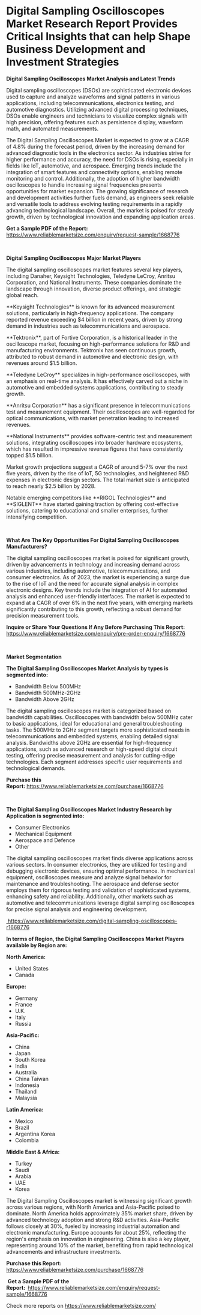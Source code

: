 <p><h1>Digital Sampling Oscilloscopes Market Research Report Provides Critical Insights that can help Shape Business Development and Investment Strategies</h1></p><p><strong>Digital Sampling Oscilloscopes Market Analysis and Latest Trends</strong></p>
<p><p>Digital sampling oscilloscopes (DSOs) are sophisticated electronic devices used to capture and analyze waveforms and signal patterns in various applications, including telecommunications, electronics testing, and automotive diagnostics. Utilizing advanced digital processing techniques, DSOs enable engineers and technicians to visualize complex signals with high precision, offering features such as persistence display, waveform math, and automated measurements.</p><p>The Digital Sampling Oscilloscopes Market is expected to grow at a CAGR of 4.8% during the forecast period, driven by the increasing demand for advanced diagnostic tools in the electronics sector. As industries strive for higher performance and accuracy, the need for DSOs is rising, especially in fields like IoT, automotive, and aerospace. Emerging trends include the integration of smart features and connectivity options, enabling remote monitoring and control. Additionally, the adoption of higher bandwidth oscilloscopes to handle increasing signal frequencies presents opportunities for market expansion. The growing significance of research and development activities further fuels demand, as engineers seek reliable and versatile tools to address evolving testing requirements in a rapidly advancing technological landscape. Overall, the market is poised for steady growth, driven by technological innovation and expanding application areas.</p></p>
<p><strong>Get a Sample PDF of the Report:&nbsp;</strong> <a href="https://www.reliablemarketsize.com/enquiry/request-sample/1668776?utm_campaign=3365&utm_medium=2&utm_source=Github&utm_content=ia&utm_term=09042025&utm_id=digital-sampling-oscilloscopes">https://www.reliablemarketsize.com/enquiry/request-sample/1668776</a></p>
<p>&nbsp;</p>
<p><strong>Digital Sampling Oscilloscopes Major Market Players</strong></p>
<p><p>The digital sampling oscilloscopes market features several key players, including Danaher, Keysight Technologies, Teledyne LeCroy, Anritsu Corporation, and National Instruments. These companies dominate the landscape through innovation, diverse product offerings, and strategic global reach.</p><p>**Keysight Technologies** is known for its advanced measurement solutions, particularly in high-frequency applications. The company reported revenue exceeding $4 billion in recent years, driven by strong demand in industries such as telecommunications and aerospace.</p><p>**Tektronix**, part of Fortive Corporation, is a historical leader in the oscilloscope market, focusing on high-performance solutions for R&D and manufacturing environments. Tektronix has seen continuous growth, attributed to robust demand in automotive and electronic design, with revenues around $1.5 billion.</p><p>**Teledyne LeCroy** specializes in high-performance oscilloscopes, with an emphasis on real-time analysis. It has effectively carved out a niche in automotive and embedded systems applications, contributing to steady growth.</p><p>**Anritsu Corporation** has a significant presence in telecommunications test and measurement equipment. Their oscilloscopes are well-regarded for optical communications, with market penetration leading to increased revenues.</p><p>**National Instruments** provides software-centric test and measurement solutions, integrating oscilloscopes into broader hardware ecosystems, which has resulted in impressive revenue figures that have consistently topped $1.5 billion.</p><p>Market growth projections suggest a CAGR of around 5-7% over the next five years, driven by the rise of IoT, 5G technologies, and heightened R&D expenses in electronic design sectors. The total market size is anticipated to reach nearly $2.5 billion by 2028.</p><p>Notable emerging competitors like **RIGOL Technologies** and **SIGLENT** have started gaining traction by offering cost-effective solutions, catering to educational and smaller enterprises, further intensifying competition.</p></p>
<p>&nbsp;</p>
<p><strong>What Are The Key Opportunities For Digital Sampling Oscilloscopes Manufacturers?</strong></p>
<p><p>The digital sampling oscilloscopes market is poised for significant growth, driven by advancements in technology and increasing demand across various industries, including automotive, telecommunications, and consumer electronics. As of 2023, the market is experiencing a surge due to the rise of IoT and the need for accurate signal analysis in complex electronic designs. Key trends include the integration of AI for automated analysis and enhanced user-friendly interfaces. The market is expected to expand at a CAGR of over 6% in the next five years, with emerging markets significantly contributing to this growth, reflecting a robust demand for precision measurement tools.</p></p>
<p><strong>Inquire or Share Your Questions If Any Before Purchasing This Report:</strong> <a href="https://www.reliablemarketsize.com/enquiry/pre-order-enquiry/1668776?utm_campaign=3365&utm_medium=2&utm_source=Github&utm_content=ia&utm_term=09042025&utm_id=digital-sampling-oscilloscopes">https://www.reliablemarketsize.com/enquiry/pre-order-enquiry/1668776</a></p>
<p>&nbsp;</p>
<p><strong>Market Segmentation</strong></p>
<p><strong>The Digital Sampling Oscilloscopes Market Analysis by types is segmented into:</strong></p>
<p><ul><li>Bandwidth Below 500MHz</li><li>Bandwidth 500MHz-2GHz</li><li>Bandwidth Above 2GHz</li></ul></p>
<p><p>The digital sampling oscilloscopes market is categorized based on bandwidth capabilities. Oscilloscopes with bandwidth below 500MHz cater to basic applications, ideal for educational and general troubleshooting tasks. The 500MHz to 2GHz segment targets more sophisticated needs in telecommunications and embedded systems, enabling detailed signal analysis. Bandwidths above 2GHz are essential for high-frequency applications, such as advanced research or high-speed digital circuit testing, offering precise measurement and analysis for cutting-edge technologies. Each segment addresses specific user requirements and technological demands.</p></p>
<p><strong>Purchase this Report:&nbsp;</strong><a href="https://www.reliablemarketsize.com/purchase/1668776?utm_campaign=3365&utm_medium=2&utm_source=Github&utm_content=ia&utm_term=09042025&utm_id=digital-sampling-oscilloscopes">https://www.reliablemarketsize.com/purchase/1668776</a></p>
<p>&nbsp;</p>
<p><strong>The Digital Sampling Oscilloscopes Market Industry Research by Application is segmented into:</strong></p>
<p><ul><li>Consumer Electronics</li><li>Mechanical Equipment</li><li>Aerospace and Defence</li><li>Other</li></ul></p>
<p><p>The digital sampling oscilloscopes market finds diverse applications across various sectors. In consumer electronics, they are utilized for testing and debugging electronic devices, ensuring optimal performance. In mechanical equipment, oscilloscopes measure and analyze signal behavior for maintenance and troubleshooting. The aerospace and defense sector employs them for rigorous testing and validation of sophisticated systems, enhancing safety and reliability. Additionally, other markets such as automotive and telecommunications leverage digital sampling oscilloscopes for precise signal analysis and engineering development.</p></p>
<p><a href="https://www.reliablemarketsize.com/digital-sampling-oscilloscopes-r1668776?utm_campaign=3365&utm_medium=2&utm_source=Github&utm_content=ia&utm_term=09042025&utm_id=digital-sampling-oscilloscopes">&nbsp;https://www.reliablemarketsize.com/digital-sampling-oscilloscopes-r1668776</a></p>
<p><strong>In terms of Region, the Digital Sampling Oscilloscopes Market Players available by Region are:</strong></p>
<p>
    <p> <strong> North America: </strong>
        <ul>
            <li>United States</li>
            <li>Canada</li>
        </ul>
        </p> 
    <p> <strong> Europe: </strong>
        <ul>
            <li>Germany</li>
            <li>France</li>
            <li>U.K.</li>
            <li>Italy</li>
            <li>Russia</li>
        </ul>
        </p> 
    <p> <strong> Asia-Pacific: </strong>
        <ul>
            <li>China</li>
            <li>Japan</li>
            <li>South Korea</li>
            <li>India</li>
            <li>Australia</li>
            <li>China Taiwan</li>
            <li>Indonesia</li>
            <li>Thailand</li>
            <li>Malaysia</li>
        </ul>
        </p> 
    <p> <strong> Latin America: </strong>
        <ul>
            <li>Mexico</li>
            <li>Brazil</li>
            <li>Argentina Korea</li>
            <li>Colombia</li>
        </ul>
        </p> 
    <p> <strong> Middle East & Africa: </strong>
        <ul>
            <li>Turkey</li>
            <li>Saudi</li>
            <li>Arabia</li>
            <li>UAE</li>
            <li>Korea</li>
        </ul>
    </p>
    </p>
<p><p>The Digital Sampling Oscilloscopes market is witnessing significant growth across various regions, with North America and Asia-Pacific poised to dominate. North America holds approximately 35% market share, driven by advanced technology adoption and strong R&D activities. Asia-Pacific follows closely at 30%, fueled by increasing industrial automation and electronic manufacturing. Europe accounts for about 25%, reflecting the region's emphasis on innovation in engineering. China is also a key player, representing around 10% of the market, benefiting from rapid technological advancements and infrastructure investments.</p></p>
<p><strong>Purchase this Report: </strong><a href="https://www.reliablemarketsize.com/purchase/1668776?utm_campaign=3365&utm_medium=2&utm_source=Github&utm_content=ia&utm_term=09042025&utm_id=digital-sampling-oscilloscopes">https://www.reliablemarketsize.com/purchase/1668776</a></p>
<p>&nbsp;<strong>Get a Sample PDF of the Report:&nbsp;&nbsp;</strong><a href="https://www.reliablemarketsize.com/enquiry/request-sample/1668776?utm_campaign=3365&utm_medium=2&utm_source=Github&utm_content=ia&utm_term=09042025&utm_id=digital-sampling-oscilloscopes">https://www.reliablemarketsize.com/enquiry/request-sample/1668776</a></p>
<p><strong></strong></p>
<p>Check more reports on <a href="https://www.reliablemarketsize.com/?utm_campaign=3365&utm_medium=2&utm_source=Github&utm_content=ia&utm_term=09042025&utm_id=digital-sampling-oscilloscopes">https://www.reliablemarketsize.com/</a></p>
